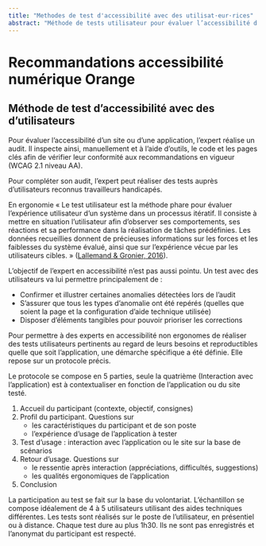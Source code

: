 ```yaml
---
title: "Methodes de test d'accessibilité avec des utilisat·eur·rices"
abstract: "Méthode de tests utilisateur pour évaluer l’accessibilité d’un site ou d’une application"
---
```


# Recommandations accessibilité numérique Orange

## Méthode de test d’accessibilité avec des d’utilisateurs 
Pour évaluer l’accessibilité d’un site ou d’une application, l’expert réalise un audit. Il inspecte ainsi, manuellement et à l’aide d’outils, le code et les pages clés afin de vérifier leur conformité aux recommandations en vigueur (<abbr>WCAG</abbr> 2.1 niveau AA).  

Pour compléter son audit, l’expert peut réaliser des tests auprès d’utilisateurs reconnus travailleurs handicapés.  

En ergonomie « Le  test  utilisateur  est  la  méthode  phare  pour évaluer  l’expérience  utilisateur  d’un  système dans  un  processus  itératif.  Il  consiste  à  mettre  en  situation  l’utilisateur  afin  d’observer  ses comportements,  ses  réactions  et  sa  performance  dans  la  réalisation  de  tâches  prédéfinies. Les  données  recueillies  donnent  de  précieuses informations  sur  les  forces  et  les  faiblesses du  système  évalué,  ainsi  que  sur  l’expérience vécue par les utilisateurs cibles. » (<a href="http://tecfaetu.unige.ch/etu-maltt/xerneas/jaquiet7/tests_utilisateurs_(Lallemand2016).pdf">Lallemand & Gronier, 2016</a>).  

L’objectif de l’expert en accessibilité n’est pas aussi pointu. Un test avec des utilisateurs va lui permettre principalement de :
- Confirmer et illustrer certaines anomalies détectées lors de l’audit
- S’assurer que tous les types d’anomalie ont été repérés (quelles que soient la page et la configuration d’aide technique utilisée)
- Disposer d’éléments tangibles pour pouvoir prioriser les corrections

Pour permettre à des experts en accessibilité non ergonomes de réaliser des tests utilisateurs pertinents au regard de leurs besoins et reproductibles quelle que soit l’application, une démarche spécifique a été définie. Elle repose sur un protocole précis.  

Le protocole se compose en 5 parties, seule la quatrième (Interaction avec l’application) est à contextualiser en fonction de l’application ou du site testé.  

1.	Accueil du participant (contexte, objectif, consignes)
2.	Profil du participant. Questions sur
    - les caractéristiques du participant et de son poste
    - l’expérience d’usage de l’application à tester 
3.	Test d’usage : interaction avec l’application ou le site  sur la base de scénarios
4.	Retour d’usage. Questions sur
    - le ressentie après interaction (appréciations, difficultés, suggestions) 
    - les qualités ergonomiques de l’application
5.	Conclusion

La participation au test se fait sur la base du volontariat. L’échantillon se compose idéalement de 4 à 5 utilisateurs utilisant des aides techniques différentes. Les tests sont réalisés sur le poste de l’utilisateur, en présentiel ou à distance. Chaque test dure au plus 1h30. Ils ne sont pas enregistrés et l’anonymat du participant est respecté. 
